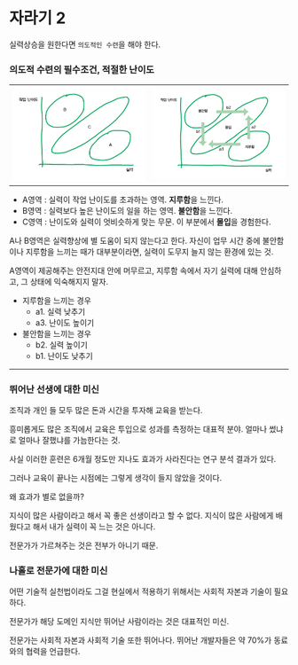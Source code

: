 # 자라기 2

실력상승을 원한다면 `의도적인 수련`을 해야 한다.

### 의도적 수련의 필수조건, 적절한 난이도
<table>
<body>
<tr>
<td>
<img src="./영역.png" width="400">
</td>
<td>
<img src="./미하이_칙센트미하이.png" width="400">
</td>
</tr>
</body>
</table>

- A영역 : 실력이 작업 난이도를 초과하는 영역.
**지루함**을 느낀다.
- B영역 : 실력보다 높은 난이도의 일을 하는 영역.
**불안함**을 느낀다.
- C영역 : 난이도와 실력이 엇비슷하게 맞는 무문. 이 부분에서 **몰입**을 경험한다.

A나 B영역은 실력향상에 별 도움이 되지 않는다고 한다.
자신이 업무 시간 중에 불안함이나 지루함을 느끼는 때가 대부분이라면, 실력이 도무지 늘지 않는 환경에 있는 것.


A영역이 제공해주는 안전지대 안에 머무르고, 지루함 속에서 자기 실력에 대해 안심하고, 그 상태에 익숙해지지 말자.


- 지루함을 느끼는 경우
  - a1. 실력 낮추기
  - a3. 난이도 높이기
- 불안함을 느끼는 경우
    - b2. 실력 높이기
    - b1. 난이도 낮추기

----
### 뛰어난 선생에 대한 미신

조직과 개인 들 모두 많은 돈과 시간을 투자해 교육을 받는다.

흥미롭게도 많은 조직에서 교육은 투입으로 성과를 측정하는 대표적 분야.
얼마나 썼냐로 얼마나 잘했냐를 가늠한다는 것.

사실 이러한 훈련은 6개월 정도만 지나도 효과가 사라진다는 연구 분석 결과가 있다.

그러나 교육이 끝나는 시점에는 그렇게 생각이 들지 않았을 것이다.

왜 효과가 별로 없을까?

지식이 많은 사람이라고 해서 꼭 좋은 선생이라고 할 수 없다.
지식이 많은 사람에게 배웠다고 해서 내가 실력이 꼭 느는 것은 아니다.

전문가가 가르쳐주는 것은 전부가 아니기 때문.


### 나홀로 전문가에 대한 미신
어떤 기술적 실천법이라도 그걸 현실에서 적용하기 위해서는 사회적 자본과 기술이 필요하다.

전문가가 해당 도메인 지식만 뛰어난 사람이라는 것은 대표적인 미신.

전문가는 사회적 자본과 사회적 기술 또한 뛰어나다.
뛰어난 개발자들은 약 70%가 동료와의 협력을 언급한다.



